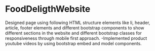 # FoodDeligthWebsite

Designed page using following HTML structure elements like li, header, article, footer elements and different bootstrap components to show different sections in the website and different bootstrap classes for responsiveness through mobile first approach.
-Implemented product youtube videos by using bootstrap embed and model components.
